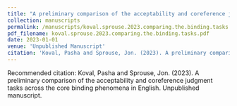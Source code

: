 ```yaml
---
title: "A preliminary comparison of the acceptability and coreference judgment tasks across the core binding phenomena in English"
collection: manuscripts
permalink: /manuscripts/koval.sprouse.2023.comparing.the.binding.tasks
pdf_filename: koval.sprouse.2023.comparing.the.binding.tasks.pdf
date: 2023-01-01
venue: 'Unpublished Manuscript'
citation: 'Koval, Pasha and Sprouse, Jon. (2023). A preliminary comparison of the acceptability and coreference judgment tasks across the core binding phenomena in English. Unpublished manuscript.'
---
```

Recommended citation: Koval, Pasha and Sprouse, Jon. (2023). A preliminary comparison of the acceptability and coreference judgment tasks across the core binding phenomena in English. Unpublished manuscript.
